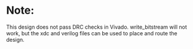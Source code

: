 # Note:

This design does not pass DRC checks in Vivado. write_bitstream will not work, but the xdc and verilog files can be used to place and route the design.